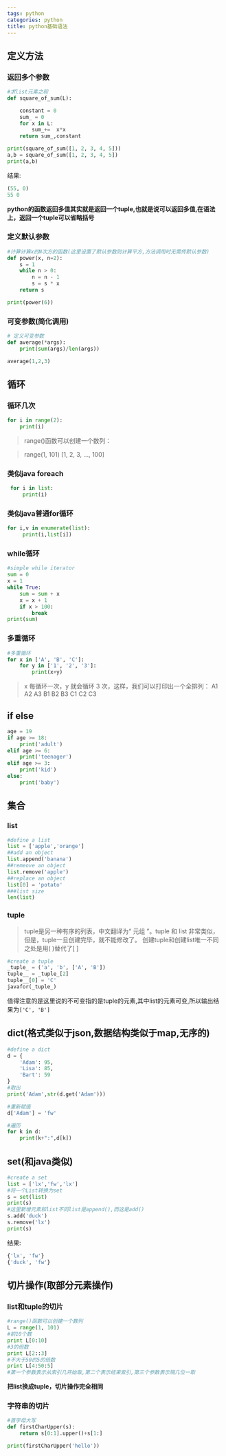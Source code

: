 ```yaml
---
tags: python
categories: python
title: python基础语法
---
```



## 定义方法

### 返回多个参数
```python
#求list元素之和
def square_of_sum(L):

    constant = 0
    sum_ = 0
    for x in L:
        sum_+=  x*x
    return sum_,constant

print(square_of_sum([1, 2, 3, 4, 5]))
a,b = square_of_sum([1, 2, 3, 4, 5])
print(a,b)

```
结果:
```python
(55, 0)
55 0
```
**python的函数返回多值其实就是返回一个tuple,也就是说可以返回多值,在语法上，返回一个tuple可以省略括号**

<!-- more -->


### 定义默认参数
```python
#计算计算x的N次方的函数(这里设置了默认参数则计算平方,方法调用时无需传默认参数)
def power(x, n=2):
    s = 1
    while n > 0:
        n = n - 1
        s = s * x
    return s

print(power(6))
```


### 可变参数(简化调用)
```python
# 定义可变参数
def average(*args):
    print(sum(args)/len(args))

average(1,2,3)
```

## 循环

### 循环几次
```python
for i in range(2):
    print(i)
```

>range()函数可以创建一个数列：

>range(1, 101)
[1, 2, 3, ..., 100]


### 类似java foreach
```python
 for i in list:
     print(i)
```

### 类似java普通for循环
```python
for i,v in enumerate(list):
     print(i,list[i])
```

### while循环
```python
#simple while iterator
sum = 0
x = 1
while True:
    sum = sum + x
    x = x + 1
    if x > 100:
        break
print(sum)
```

### 多重循环
```python
#多重循环
for x in ['A', 'B', 'C']:
    for y in ['1', '2', '3']:
        print(x+y)
```
> x 每循环一次，y 就会循环 3 次，这样，我们可以打印出一个全排列：
> A1
> A2
> A3
> B1
> B2
> B3
> C1
> C2
> C3


## if else
```python
age = 19
if age >= 18:
    print('adult')
elif age >= 6:
    print('teenager')
elif age >= 3:
    print('kid')
else:
    print('baby')
```

## 集合

### list
```python
#define a list
list = ['apple','orange']
##add an object
list.append('banana')
##remeove an object
list.remove('apple')
##replace an object
list[0] = 'potato'
###list size
len(list)
```


### tuple
> tuple是另一种有序的列表，中文翻译为“ 元组 ”。tuple 和 list 非常类似，但是，tuple一旦创建完毕，就不能修改了。
> 创建tuple和创建list唯一不同之处是用( )替代了[ ]

```python
#create a tuple
_tuple_ = ('a', 'b', ['A', 'B'])
tuple__ = _tuple_[2]
tuple__[0] = 'C'
javafor(_tuple_)
```
值得注意的是这里说的不可变指的是tuple的元素,其中list的元素可变,所以输出结果为`['C', 'B']`


## dict(格式类似于json,数据结构类似于map,无序的)
```python
#define a dict
d = {
    'Adam': 95,
    'Lisa': 85,
    'Bart': 59
}
#取出
print('Adam',str(d.get('Adam')))

#重新赋值
d['Adam'] = 'fw'

#遍历
for k in d:
    print(k+":",d[k])
```


## set(和java类似)
```python
#create a set
list = ['lx','fw','lx']
#将一个List转换为set
s = set(list)
print(s)
#这里新增元素和list不同list是append(),而这是add()
s.add('duck')
s.remove('lx')
print(s)
```
结果:
```python
{'lx', 'fw'}
{'duck', 'fw'}
```


## 切片操作(取部分元素操作)

### list和tuple的切片
```python
#range()函数可以创建一个数列
L = range(1, 101)
#前10个数
print L[0:10]
#3的倍数
print L[2::3]
#不大于50的5的倍数
print L[4:50:5]
#第一个参数表示从索引几开始取,第二个表示结束索引,第三个参数表示隔几位一取
```
**把list换成tuple，切片操作完全相同**

### 字符串的切片
```python
#首字母大写
def firstCharUpper(s):
    return s[0:1].upper()+s[1:]

print(firstCharUpper('hello'))
```